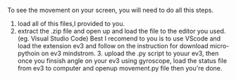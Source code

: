 To see the movement on your screen, you will need to do all this steps.
1. load all of this files,I provided to you.
2. extract the .zip file and open up and load the file to the editor you used.(eg. Visual Studio Code)
   Best I recomend to you is to use VScode and load the extension ev3 and follow on the instruction for download micro-pythoin on ev3 mindstrom.
   3. upload the .py script to youur ev3, then once you finsish angle on your ev3 using gyroscope, load the status file from ev3 to computer and openup movement.py file then you're done.
